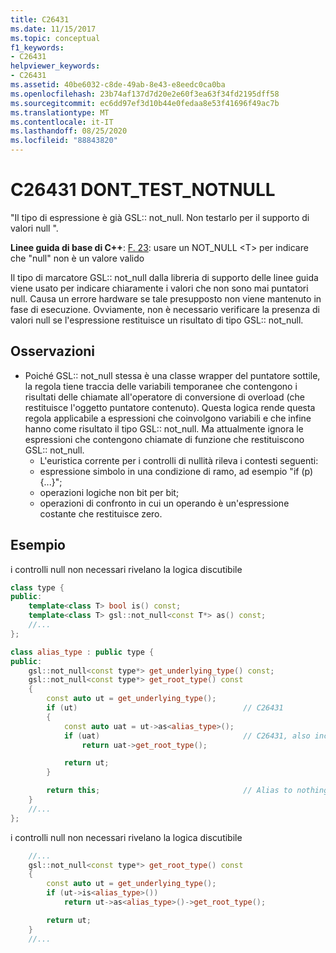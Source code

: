 ```yaml
---
title: C26431
ms.date: 11/15/2017
ms.topic: conceptual
f1_keywords:
- C26431
helpviewer_keywords:
- C26431
ms.assetid: 40be6032-c8de-49ab-8e43-e8eedc0ca0ba
ms.openlocfilehash: 23b74af137d7d20e2e60f3ea63f34fd2195dff58
ms.sourcegitcommit: ec6dd97ef3d10b44e0fedaa8e53f41696f49ac7b
ms.translationtype: MT
ms.contentlocale: it-IT
ms.lasthandoff: 08/25/2020
ms.locfileid: "88843820"
---
```

# <a name="c26431-dont_test_notnull"></a>C26431 DONT_TEST_NOTNULL

"Il tipo di espressione è già GSL:: not_null. Non testarlo per il supporto di valori null ".

**Linee guida di base di C++**: [F. 23](https://github.com/isocpp/CppCoreGuidelines/blob/master/CppCoreGuidelines.md#f23-use-a-not_nullt-to-indicate-that-null-is-not-a-valid-value): usare un NOT_NULL \<T> per indicare che "null" non è un valore valido

Il tipo di marcatore GSL:: not_null dalla libreria di supporto delle linee guida viene usato per indicare chiaramente i valori che non sono mai puntatori null. Causa un errore hardware se tale presupposto non viene mantenuto in fase di esecuzione. Ovviamente, non è necessario verificare la presenza di valori null se l'espressione restituisce un risultato di tipo GSL:: not_null.

## <a name="remarks"></a>Osservazioni

- Poiché GSL:: not_null stessa è una classe wrapper del puntatore sottile, la regola tiene traccia delle variabili temporanee che contengono i risultati delle chiamate all'operatore di conversione di overload (che restituisce l'oggetto puntatore contenuto). Questa logica rende questa regola applicabile a espressioni che coinvolgono variabili e che infine hanno come risultato il tipo GSL:: not_null. Ma attualmente ignora le espressioni che contengono chiamate di funzione che restituiscono GSL:: not_null.
  - L'euristica corrente per i controlli di nullità rileva i contesti seguenti:
  - espressione simbolo in una condizione di ramo, ad esempio "if (p) {...}";
  - operazioni logiche non bit per bit;
  - operazioni di confronto in cui un operando è un'espressione costante che restituisce zero.

## <a name="example"></a>Esempio

i controlli null non necessari rivelano la logica discutibile

```cpp
class type {
public:
    template<class T> bool is() const;
    template<class T> gsl::not_null<const T*> as() const;
    //...
};

class alias_type : public type {
public:
    gsl::not_null<const type*> get_underlying_type() const;
    gsl::not_null<const type*> get_root_type() const
    {
        const auto ut = get_underlying_type();
        if (ut)                                     // C26431
        {
            const auto uat = ut->as<alias_type>();
            if (uat)                                // C26431, also incorrect use of API!
                return uat->get_root_type();

            return ut;
        }

        return this;                                // Alias to nothing? Actually, dead code!
    }
    //...
};
```

i controlli null non necessari rivelano la logica discutibile

```cpp
    //...
    gsl::not_null<const type*> get_root_type() const
    {
        const auto ut = get_underlying_type();
        if (ut->is<alias_type>())
            return ut->as<alias_type>()->get_root_type();

        return ut;
    }
    //...
```
